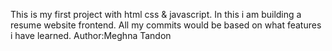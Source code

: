 This is my first project with html css & javascript. In this i am building a resume website frontend. All my commits would be based on what features i have learned.
Author:Meghna Tandon
